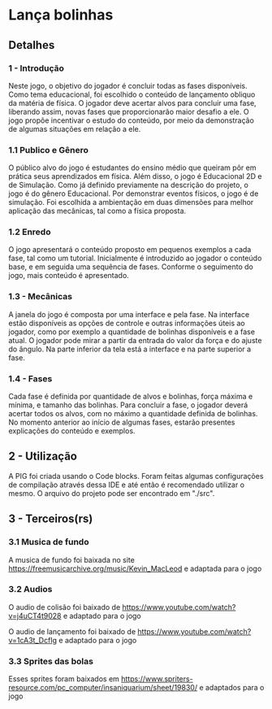 # Lança bolinhas

## Detalhes

### 1 - Introdução

Neste jogo, o objetivo do jogador é concluir todas as fases disponíveis. Como tema educacional, foi escolhido o conteúdo de lançamento obliquo da matéria de física. O jogador deve acertar alvos para concluir uma fase, liberando assim, novas fases que proporcionarão maior desafio a ele. O jogo propõe incentivar o estudo do conteúdo, por meio da demonstração de algumas situações em relação a ele.

### 1.1 Publico e Gênero

O público alvo do jogo é estudantes do ensino médio que queiram pôr em prática seus aprendizados em física. Além disso, o jogo é Educacional 2D e de Simulação.
Como já definido previamente na descrição do projeto, o jogo é do gênero Educacional. Por demonstrar eventos físicos, o jogo é de simulação. Foi escolhida a ambientação em duas dimensões para melhor aplicação das mecânicas, tal como a física proposta.

### 1.2 Enredo

O jogo apresentará o conteúdo proposto em pequenos exemplos a cada fase, tal como um tutorial. Inicialmente é introduzido ao jogador o conteúdo base, e em seguida uma sequência de fases. Conforme o seguimento do jogo, mais conteúdo é apresentado.

### 1.3 - Mecânicas

A janela do jogo é composta por uma interface e pela fase. Na interface estão disponíveis as opções de controle e outras informações úteis ao jogador, como por exemplo a quantidade de bolinhas disponíveis e a fase atual. O jogador pode mirar a partir da entrada do valor da força e do ajuste do ângulo. Na parte inferior da tela está a interface e na parte superior a fase.

### 1.4 - Fases

Cada fase é definida por quantidade de alvos e bolinhas, força máxima e mínima, e tamanho das bolinhas. Para concluir a fase, o jogador deverá acertar todos os alvos, com no máximo a quantidade definida de bolinhas. No momento anterior ao início de algumas fases, estarão presentes explicações do conteúdo e exemplos.

## 2 - Utilização

A PIG foi criada usando o Code blocks. Foram feitas algumas configurações de compilação através dessa IDE e até então é recomendado utilizar o mesmo. O arquivo do projeto pode ser encontrado em "./src".

## 3 - Terceiros(rs)

### 3.1 Musica de fundo

A musica de fundo foi baixada no site https://freemusicarchive.org/music/Kevin_MacLeod e adaptada para o jogo

### 3.2 Audios

O audio de colisão foi baixado de https://www.youtube.com/watch?v=j4uCT4t9028 e adaptado para o jogo

O audio de lançamento foi baixado de https://www.youtube.com/watch?v=1cA3t_DcfIg e adaptado para o jogo

### 3.3 Sprites das bolas

Esses sprites foram baixados em https://www.spriters-resource.com/pc_computer/insaniquarium/sheet/19830/ e adaptados para o jogo